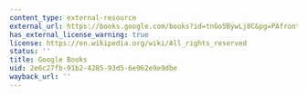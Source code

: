 ```yaml
---
content_type: external-resource
external_url: https://books.google.com/books?id=tnGo5BywLj8C&pg=PAfrontcover#v=onepage&q&f=false
has_external_license_warning: true
license: https://en.wikipedia.org/wiki/All_rights_reserved
status: ''
title: Google Books
uid: 2e6c27fb-91b2-4285-93d5-6e962e9e9dbe
wayback_url: ''
---
```

